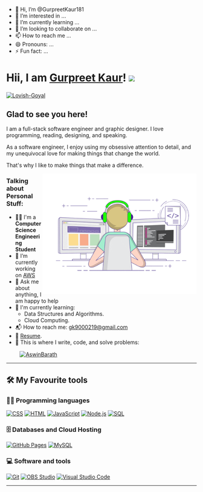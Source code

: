 - 👋 Hi, I’m @GurpreetKaur181
- 👀 I’m interested in ...
- 🌱 I’m currently learning ...
- 💞️ I’m looking to collaborate on ...
- 📫 How to reach me ...
- 😄 Pronouns: ...
- ⚡ Fun fact: ...



<!---
GurpreetKaur181/GurpreetKaur181 is a ✨ special ✨ repository because its `README.md` (this file) appears on your GitHub profile.
You can click the Preview link to take a look at your changes.
--->

# Hii, I am [Gurpreet Kaur](https://github.com/GurpreetKaur181)! <a href="https://github.com/GurpreetKaur181"><img src="https://media.giphy.com/media/hvRJCLFzcasrR4ia7z/giphy.gif" width="25px"></a>

<a href="https://www.linkedin.com/in/lovish-goyal-3b3902237/" target="_blank"><img align="center" src="https://raw.githubusercontent.com/rahuldkjain/github-profile-readme-generator/master/src/images/icons/Social/linked-in-alt.svg" alt="Lovish-Goyal" height="30" width="40" /></a>
&nbsp;

## Glad to see you here! &nbsp;

I am a full-stack software engineer and graphic designer. I love programming, reading, designing, and speaking.

As a software engineer, I enjoy using my obsessive attention to detail, and my unequivocal love for making things that change the world.

That's why I like to make things that make a difference.

<img align="right" alt="GIF" src="https://github.com/AswinBarath/AswinBarath/blob/master/coding.gif?raw=true" width="408" height="318" />


### Talking about Personal Stuff:

- 👨‍🎓 I'm a **Computer Science Engineering Student**
- 🔭 I’m currently working on [AWS](https://aws.amazon.com/free/?gclid=CjwKCAjw17qvBhBrEiwA1rU9w3WTW2rW1Xkh8REqkAQir2fZCONKWo7U8pCbPxW2BOOOemO88wIynRoCDEYQAvD_BwE&all-free-tier.sort-by=item.additionalFields.SortRank&all-free-tier.sort-order=asc&awsf.Free%20Tier%20Types=*all&awsf.Free%20Tier%20Categories=categories%23compute&trk=fb8718a7-d9f7-4e07-9fc5-b85de26b4178&sc_channel=ps&ef_id=CjwKCAjw17qvBhBrEiwA1rU9w3WTW2rW1Xkh8REqkAQir2fZCONKWo7U8pCbPxW2BOOOemO88wIynRoCDEYQAvD_BwE:G:s&s_kwcid=AL!4422!3!476942607526!e!!g!!aws%20cloud%20computing!11542865500!116152064607)
- 💬 Ask me about anything, I am happy to help
- 🌱 I'm currently learning:
  - Data Structures and Algorithms.
  - Cloud Computing.
- 📬 How to reach me: [gk9000219@gmail.com](mailto:gk9000219@gmail.com)
- 📝 [Resume]().
- 💪 This is where I write, code, and solve problems:

&nbsp;&nbsp;&nbsp;&nbsp;&nbsp;&nbsp;&nbsp;&nbsp;
<a href="https://github.com/GurpreetKaur181" target="_blank"><img align="center" src="https://raw.githubusercontent.com/rahuldkjain/github-profile-readme-generator/master/src/images/icons/Social/github.svg" alt="AswinBarath" height="30" width="40" /></a>
&nbsp;

---

## 🛠️ My Favourite tools

### 👨‍💻 Programming languages

<p>
    <a href="#"><img alt="CSS" src="https://img.shields.io/badge/CSS-1572B6.svg?logo=css3&logoColor=white"></a>
    <a href="#"><img alt="HTML" src="https://img.shields.io/badge/HTML-E34F26.svg?logo=html5&logoColor=white"></a>
    <a href="#"><img alt="JavaScript" src="https://img.shields.io/badge/JavaScript-F7DF1E.svg?logo=javascript&logoColor=black"></a>
    <a href="#"><img alt="Node.js" src="https://img.shields.io/badge/Node.js-43853D.svg?logo=node.js&logoColor=white"></a>
    <a href="#"><img alt="SQL" src="https://custom-icon-badges.herokuapp.com/badge/SQL-025E8C.svg?logo=database&logoColor=white"></a>


### 🗄️ Databases and Cloud Hosting

<p>
    <a href="#"><img alt="GitHub Pages" src="https://img.shields.io/badge/GitHub%20Pages-327FC7.svg?logo=github&logoColor=white"></a>
    <a href="#"><img alt="MySQL" src="https://img.shields.io/badge/MySQL-00f.svg?logo=mysql&logoColor=white"></a>
</p>

### 💻 Software and tools

<p>
    <a href="#"><img alt="Git" src="https://img.shields.io/badge/Git-F05033.svg?logo=git&logoColor=white"></a>
    <a href="#"><img alt="OBS Studio" src="https://img.shields.io/badge/-OBS%20Studio-302E31?logo=obs-studio&logoColor=white"></a>
    <a href="#"><img alt="Visual Studio Code" src="https://img.shields.io/badge/Visual%20Studio%20Code-0078d7.svg?logo=visual-studio-code&logoColor=white"></a>
</p>

---

